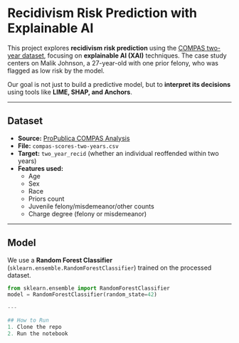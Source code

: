 # Recidivism Risk Prediction with Explainable AI  

This project explores **recidivism risk prediction** using the [COMPAS two-year dataset](https://github.com/propublica/compas-analysis), focusing on **explainable AI (XAI)** techniques. The case study centers on Malik Johnson, a 27-year-old with one prior felony, who was flagged as low risk by the model.  

Our goal is not just to build a predictive model, but to **interpret its decisions** using tools like **LIME, SHAP, and Anchors**.  

---

## Dataset  

- **Source:** [ProPublica COMPAS Analysis](https://github.com/propublica/compas-analysis)  
- **File:** `compas-scores-two-years.csv`  
- **Target:** `two_year_recid` (whether an individual reoffended within two years)  
- **Features used:**  
  - Age  
  - Sex  
  - Race  
  - Priors count  
  - Juvenile felony/misdemeanor/other counts  
  - Charge degree (felony or misdemeanor)  

---

##  Model  

We use a **Random Forest Classifier** (`sklearn.ensemble.RandomForestClassifier`) trained on the processed dataset.  

```python
from sklearn.ensemble import RandomForestClassifier
model = RandomForestClassifier(random_state=42)

---

## How to Run  
1. Clone the repo  
2. Run the notebook
